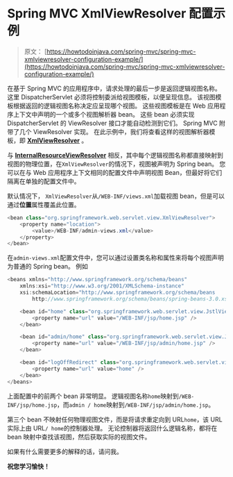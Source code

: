 # Spring MVC XmlViewResolver 配置示例

> 原文： [https://howtodoinjava.com/spring-mvc/spring-mvc-xmlviewresolver-configuration-example/](https://howtodoinjava.com/spring-mvc/spring-mvc-xmlviewresolver-configuration-example/)

在基于 Spring MVC 的应用程序中，请求处理的最后一步是返回逻辑视图名称。 这里 DispatcherServlet 必须将控制委派给视图模板，以便呈现信息。 该视图模板根据返回的逻辑视图名称决定应呈现哪个视图。 这些视图模板是在 Web 应用程序上下文中声明的一个或多个视图解析器 bean。 这些 bean 必须实现 DispatcherServlet 的 ViewResolver 接口才能自动检测到它们。 Spring MVC 附带了几个 ViewResolver 实现。 在此示例中，我们将查看这样的视图解析器模板，即 [**XmlViewResolver**](https://docs.spring.io/spring/docs/current/javadoc-api/org/springframework/web/servlet/view/XmlViewResolver.html "XmlViewResolver") 。

与 [**InternalResourceViewResolver**](//howtodoinjava.com/spring/spring-mvc/spring-mvc-internalresourceviewresolver-configuration-example/ "internalresourceviewresolver") 相反，其中每个逻辑视图名称都直接映射到视图的物理位置，在`XmlViewResolver`的情况下，视图被声明为 Spring bean。 您可以在与 Web 应用程序上下文相同的配置文件中声明视图 Bean，但最好将它们隔离在单独的配置文件中。

默认情况下， `XmlViewResolver`从`/WEB-INF/views.xml`加载视图 bean，但是可以通过**位置**属性覆盖此位置。

```java
<bean class="org.springframework.web.servlet.view.XmlViewResolver">
    <property name="location">
        <value>/WEB-INF/admin-views.xml</value>
    </property>
</bean>

```

在`admin-views.xml`配置文件中，您可以通过设置类名称和属性来将每个视图声明为普通的 Spring bean。 例如

```java
<beans xmlns="http://www.springframework.org/schema/beans"
    xmlns:xsi="http://www.w3.org/2001/XMLSchema-instance"
    xsi:schemaLocation="http://www.springframework.org/schema/beans
        http://www.springframework.org/schema/beans/spring-beans-3.0.xsd">

    <bean id="home" class="org.springframework.web.servlet.view.JstlView">
        <property name="url" value="/WEB-INF/jsp/home.jsp" />
    </bean>

    <bean id="admin/home" class="org.springframework.web.servlet.view.JstlView">
        <property name="url" value="/WEB-INF/jsp/admin/home.jsp" />
    </bean>

    <bean id="logOffRedirect" class="org.springframework.web.servlet.view.RedirectView">
        <property name="url" value="home" />
    </bean>
</beans>

```

上面配置中的前两个 bean 非常明显。 逻辑视图名称`home`映射到`/WEB-INF/jsp/home.jsp`，而`admin / home`映射到`/WEB-INF/jsp/admin/home.jsp`。

第三个 bean 不映射任何物理视图文件，而是将请求重定向到 URL`home`，该 URL 实际上由 URL`/ home`的控制器处理。 无论控制器将返回什么逻辑名称，都将在 bean 映射中查找该视图，然后获取实际的视图文件。

如果有什么需要更多的解释的话，请问我。

**祝您学习愉快！**